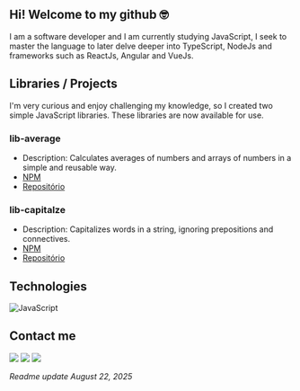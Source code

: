 ## Hi! Welcome to my github 🤓

I am a software developer and I am currently studying JavaScript, I seek to master the language to later delve deeper into TypeScript, NodeJs and frameworks such as ReactJs, Angular and VueJs.

## Libraries / Projects
I'm very curious and enjoy challenging my knowledge, so I created two simple JavaScript libraries. These libraries are now available for use.

### lib-average
- Description: Calculates averages of numbers and arrays of numbers in a simple and reusable way.
- [NPM](https://www.npmjs.com/package/lib-average)
- [Repositório](https://github.com/sarasantosdev/lib-average)

### lib-capitalze
- Description: Capitalizes words in a string, ignoring prepositions and connectives.
- [NPM](https://www.npmjs.com/package/lib-capitalize)
- [Repositório](https://github.com/sarasantosdev/lib-capitalize)
  
## Technologies

![JavaScript](https://img.shields.io/badge/javascript-%23323330.svg?style=for-the-badge&logo=javascript&logoColor=%23F7DF1E)


## Contact me
<a href = "mailto:contatosaracsantos@gmail.com"><img src="https://img.shields.io/badge/-Gmail-%23333?style=for-the-badge&logo=gmail&logoColor=white" target="_blank"></a>
<a href="https://www.linkedin.com/in/saramcsantos" target="_blank"><img src="https://img.shields.io/badge/-LinkedIn-%230077B5?style=for-the-badge&logo=linkedin&logoColor=white" target="_blank"></a>
<a href="https://medium.com/@sarasantosdev" target="_blank"><img src="https://img.shields.io/badge/Medium-12100E?style=for-the-badge&logo=medium&logoColor=white" target="_blank"></a>

_Readme update August 22, 2025_
